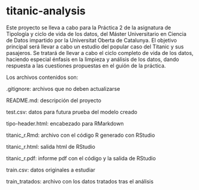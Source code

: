 # titanic-analysis

Este proyecto se lleva a cabo para la Práctica 2 de la asignatura de Tipología y ciclo de vida de los datos, del Máster Universitario en Ciencia de Datos impartido por la Universitat Oberta de Catalunya.
El objetivo principal será llevar a cabo un estudio del popular caso del Titanic y sus pasajeros. Se tratará de llevar a cabo el ciclo completo de vida de los datos, haciendo especial énfasis en la limpieza y análisis de los datos, dando respuesta a las cuestiones propuestas en el guión de la práctica.

Los archivos contenidos son:

  .gitignore: archivos que no deben actualizarse
  
  README.md: descripción del proyecto
  
  test.csv: datos para futura prueba del modelo creado
  
  tipo-header.html: encabezado para RMarkdown
  
  titanic_r.Rmd: archivo con el código R generado con RStudio
  
  titanic_r.html: salida html de RStudio
  
  titanic_r.pdf: informe pdf con el código y la salida de RStudio
  
  train.csv: datos originales a estudiar
  
  train_tratados: archivo con los datos tratados tras el análisis
